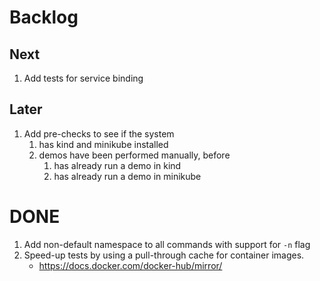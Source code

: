 # Backlog

## Next

1. Add tests for service binding

## Later

1. Add pre-checks to see if the system
    1. has kind and minikube installed
    1. demos have been performed manually, before
        1. has already run a demo in kind
        1. has already run a demo in minikube


# DONE
1. Add non-default namespace to all commands with support for `-n` flag
1. Speed-up tests by using a pull-through cache for container images.
    * https://docs.docker.com/docker-hub/mirror/
